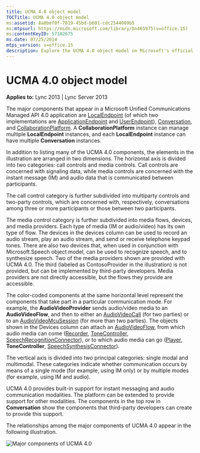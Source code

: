 ```yaml
---
title: UCMA 4.0 object model
TOCTitle: UCMA 4.0 object model
ms:assetid: 8a0bef0f-7819-45bd-b601-cdc2544009b5
ms:mtpsurl: https://msdn.microsoft.com/library/Dn465975(v=office.15)
ms:contentKeyID: 57102675
ms.date: 07/25/2014
mtps_version: v=office.15
description: Explore the UCMA 4.0 object model on Microsoft's official site. Learn about its components, controls, and how it supports instant messaging and audio communication.
---
```


# UCMA 4.0 object model


**Applies to:** Lync 2013 | Lync Server 2013

The major components that appear in a Microsoft Unified Communications Managed API 4.0 application are [LocalEndpoint](https://msdn.microsoft.com/library/hh349887\(v=office.15\)) (of which two implementations are [ApplicationEndpoint](https://msdn.microsoft.com/library/hh384825\(v=office.15\)) and [UserEndpoint](https://msdn.microsoft.com/library/hh348819\(v=office.15\))), [Conversation](https://msdn.microsoft.com/library/hh349224\(v=office.15\)), and [CollaborationPlatform](https://msdn.microsoft.com/library/hh385176\(v=office.15\)). A **CollaborationPlatform** instance can manage multiple **LocalEndpoint** instances, and each **LocalEndpoint** instance can have multiple **Conversation** instances.

In addition to listing many of the UCMA 4.0 components, the elements in the illustration are arranged in two dimensions. The horizontal axis is divided into two categories: call controls and media controls. Call controls are concerned with signaling data, while media controls are concerned with the instant message (IM) and audio data that is communicated between participants.

The call control category is further subdivided into multiparty controls and two-party controls, which are concerned with, respectively, conversations among three or more participants or those between two participants.

The media control category is further subdivided into media flows, devices, and media providers. Each type of media (IM or audio/video) has its own type of flow. The devices in the devices column can be used to record an audio stream, play an audio stream, and send or receive telephone keypad tones. There are also two devices that, when used in conjunction with Microsoft.Speech object model, can be used to recognize speech, and to synthesize speech. Two of the media providers shown are provided with UCMA 4.0. The third (labeled as ContosoProvider in the illustration) is not provided, but can be implemented by third-party developers. Media providers are not directly accessible, but the flows they provide are accessible.

The color-coded components at the same horizontal level represent the components that take part in a particular communication mode. For example, the **AudioVideoProvider** sends audio/video media to an **AudioVideoFlow**, and then to either an [AudioVideoCall](https://msdn.microsoft.com/library/hh383901\(v=office.15\)) (for two parties) or to an [AudioVideoMcuSession](https://msdn.microsoft.com/library/hh385298\(v=office.15\)) (for more than two parties). The objects shown in the Devices column can attach an [AudioVideoFlow](https://msdn.microsoft.com/library/hh383533\(v=office.15\)), from which audio media can come ([Recorder](https://msdn.microsoft.com/library/hh381624\(v=office.15\)), [ToneController](https://msdn.microsoft.com/library/hh349643\(v=office.15\)), [SpeechRecognitionConnector](https://msdn.microsoft.com/library/hh383253\(v=office.15\))), or to which audio media can go ([Player](https://msdn.microsoft.com/library/hh349780\(v=office.15\)), **ToneController**, [SpeechSynthesisConnector](https://msdn.microsoft.com/library/hh349773\(v=office.15\))).

The vertical axis is divided into two principal categories: single modal and multimodal. These categories indicate whether communication occurs by means of a single mode (for example, using IM only) or by multiple modes (for example, using IM and audio).

UCMA 4.0 provides built-in support for instant messaging and audio communication modalities. The platform can be extended to provide support for other modalities. The components in the top row in **Conversation** show the components that third-party developers can create to provide this support.

The relationships among the major components of UCMA 4.0 appear in the following illustration.

![Major components of UCMA 4.0](images/Dn465975.UCMAArch04a(Office.15).jpg "Major components of UCMA 4.0")

